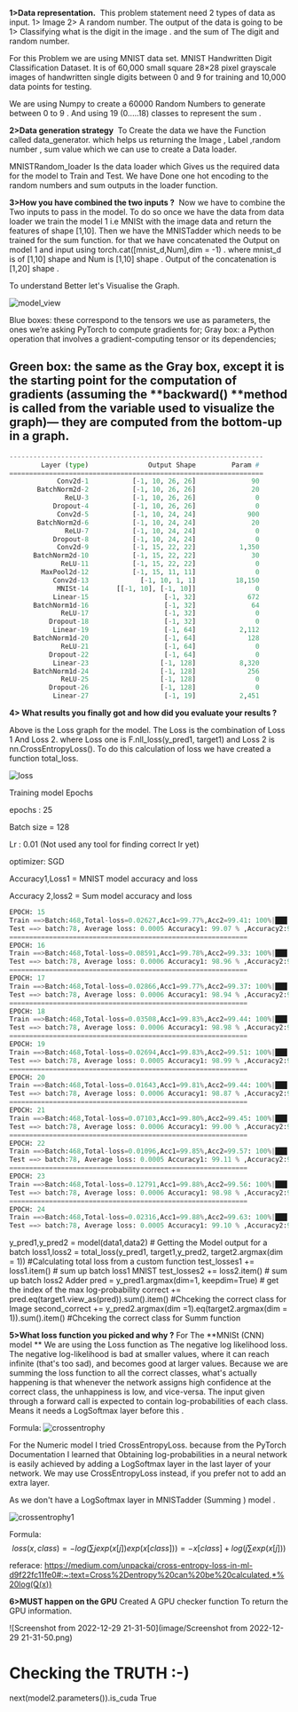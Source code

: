 **1>Data representation.**
​ This problem statement need 2 types of data as input. 1> Image 2> A random number. The output of the data is going to be 1> Classifying what is the digit in the image . and the sum of The digit and random number.

For this Problem we are using MNIST data set. MNIST Handwritten Digit Classification Dataset. It is of 60,000 small square 28×28 pixel grayscale images of handwritten single digits between 0 and 9 for training and 10,000 data points for testing.

We are using Numpy to create a 60000 Random Numbers to generate between 0 to 9 . And using 19 (0.....18) classes to represent the sum .

**2>Data generation strategy**
​ To Create the data we have the Function called data_generator. which helps us returning the Image , Label ,random number , sum value which we can use to create a Data loader.

MNISTRandom_loader Is the data loader which Gives us the required data for the model to Train and Test. We have Done one hot encoding to the random numbers and sum outputs in the loader function.

**3>How you have combined the two inputs ?**
​ Now we have to combine the Two inputs to pass in the model. To do so once we have the data from data loader we train the model 1 i.e MNISt with the image data and return the features of shape [1,10]. Then we have the MNISTadder which needs to be trained for the sum function. for that we have concatenated the Output on model 1 and input using torch.cat([mnist_d,Num],dim = -1) . where mnist_d is of [1,10] shape and Num is [1,10] shape . Output of the concatenation is [1,20] shape .

To understand Better let's Visualise the Graph.

![model_view](image/model_view.svg)


Blue boxes: these correspond to the tensors we use as parameters, the ones we’re asking PyTorch to compute gradients for;
Gray box: a Python operation that involves a gradient-computing tensor or its dependencies;

Green box: the same as the Gray box, except it is the starting point for the computation of gradients (assuming the **backward() **method is called from the variable used to visualize the graph)— they are computed from the bottom-up in a graph.
----------------------------------------------------------------
```python
----------------------------------------------------------------
        Layer (type)               Output Shape         Param #
================================================================
            Conv2d-1           [-1, 10, 26, 26]              90
       BatchNorm2d-2           [-1, 10, 26, 26]              20
              ReLU-3           [-1, 10, 26, 26]               0
           Dropout-4           [-1, 10, 26, 26]               0
            Conv2d-5           [-1, 10, 24, 24]             900
       BatchNorm2d-6           [-1, 10, 24, 24]              20
              ReLU-7           [-1, 10, 24, 24]               0
           Dropout-8           [-1, 10, 24, 24]               0
            Conv2d-9           [-1, 15, 22, 22]           1,350
      BatchNorm2d-10           [-1, 15, 22, 22]              30
             ReLU-11           [-1, 15, 22, 22]               0
        MaxPool2d-12           [-1, 15, 11, 11]               0
           Conv2d-13             [-1, 10, 1, 1]          18,150
            MNISt-14       [[-1, 10], [-1, 10]]               0
           Linear-15                   [-1, 32]             672
      BatchNorm1d-16                   [-1, 32]              64
             ReLU-17                   [-1, 32]               0
          Dropout-18                   [-1, 32]               0
           Linear-19                   [-1, 64]           2,112
      BatchNorm1d-20                   [-1, 64]             128
             ReLU-21                   [-1, 64]               0
          Dropout-22                   [-1, 64]               0
           Linear-23                  [-1, 128]           8,320
      BatchNorm1d-24                  [-1, 128]             256
             ReLU-25                  [-1, 128]               0
          Dropout-26                  [-1, 128]               0
           Linear-27                   [-1, 19]           2,451
```

**4> What results you finally got and how did you evaluate your results ?**


Above is the Loss graph for the model. The Loss is the combination of Loss 1 And Loss 2. where Loss one is F.nll_loss(y_pred1, target1) and Loss 2 is nn.CrossEntropyLoss(). To do this calculation of loss we have created a function total_loss.

![loss](image/loss.png)



Training model Epochs

epochs : 25

Batch size = 128

Lr : 0.01 (Not used any tool for finding correct lr yet)

optimizer: SGD

Accuracy1,Loss1 = MNIST model accuracy and loss

Accuracy 2,loss2 = Sum model accuracy and loss

```python
EPOCH: 15
Train ==>Batch:468,Total-loss=0.02627,Acc1=99.77%,Acc2=99.41: 100%|███| 469/469 [00:02<00:00, 173.01it/s]
Test ==> batch:78, Average loss: 0.0005 Accuracy1: 99.07 % ,Accuracy2:98.96%: 100%|█| 79/79 [00:00<00:00,
============================================================
EPOCH: 16
Train ==>Batch:468,Total-loss=0.08591,Acc1=99.78%,Acc2=99.33: 100%|███| 469/469 [00:02<00:00, 169.94it/s]
Test ==> batch:78, Average loss: 0.0006 Accuracy1: 98.96 % ,Accuracy2:98.90%: 100%|█| 79/79 [00:00<00:00,
============================================================
EPOCH: 17
Train ==>Batch:468,Total-loss=0.02866,Acc1=99.77%,Acc2=99.37: 100%|███| 469/469 [00:02<00:00, 170.68it/s]
Test ==> batch:78, Average loss: 0.0006 Accuracy1: 98.94 % ,Accuracy2:98.93%: 100%|█| 79/79 [00:00<00:00,
============================================================
EPOCH: 18
Train ==>Batch:468,Total-loss=0.03508,Acc1=99.83%,Acc2=99.44: 100%|███| 469/469 [00:02<00:00, 170.79it/s]
Test ==> batch:78, Average loss: 0.0006 Accuracy1: 98.98 % ,Accuracy2:98.86%: 100%|█| 79/79 [00:00<00:00,
============================================================
EPOCH: 19
Train ==>Batch:468,Total-loss=0.02694,Acc1=99.83%,Acc2=99.51: 100%|███| 469/469 [00:02<00:00, 169.81it/s]
Test ==> batch:78, Average loss: 0.0005 Accuracy1: 98.99 % ,Accuracy2:98.97%: 100%|█| 79/79 [00:00<00:00,
============================================================
EPOCH: 20
Train ==>Batch:468,Total-loss=0.01643,Acc1=99.81%,Acc2=99.44: 100%|███| 469/469 [00:02<00:00, 170.10it/s]
Test ==> batch:78, Average loss: 0.0006 Accuracy1: 98.87 % ,Accuracy2:98.67%: 100%|█| 79/79 [00:00<00:00,
============================================================
EPOCH: 21
Train ==>Batch:468,Total-loss=0.07103,Acc1=99.80%,Acc2=99.45: 100%|███| 469/469 [00:02<00:00, 172.06it/s]
Test ==> batch:78, Average loss: 0.0006 Accuracy1: 99.00 % ,Accuracy2:98.85%: 100%|█| 79/79 [00:00<00:00,
============================================================
EPOCH: 22
Train ==>Batch:468,Total-loss=0.01096,Acc1=99.85%,Acc2=99.57: 100%|███| 469/469 [00:02<00:00, 171.73it/s]
Test ==> batch:78, Average loss: 0.0005 Accuracy1: 99.11 % ,Accuracy2:99.04%: 100%|█| 79/79 [00:00<00:00,
============================================================
EPOCH: 23
Train ==>Batch:468,Total-loss=0.12791,Acc1=99.88%,Acc2=99.56: 100%|███| 469/469 [00:02<00:00, 170.45it/s]
Test ==> batch:78, Average loss: 0.0006 Accuracy1: 98.98 % ,Accuracy2:98.84%: 100%|█| 79/79 [00:00<00:00,
============================================================
EPOCH: 24
Train ==>Batch:468,Total-loss=0.02316,Acc1=99.88%,Acc2=99.63: 100%|███| 469/469 [00:02<00:00, 171.84it/s]
Test ==> batch:78, Average loss: 0.0005 Accuracy1: 99.10 % ,Accuracy2:98.97%: 100%|█| 79/79 [00:00<00:00,
```

y_pred1,y_pred2 = model(data1,data2)  # Getting the Model output for a batch 
loss1,loss2 = total_loss(y_pred1, target1,y_pred2, target2.argmax(dim = 1)) #Calculating total loss from a custom function 
test_losses1 += loss1.item() # sum up batch loss1 MNIST
test_losses2 += loss2.item() # sum up batch loss2 Adder
pred = y_pred1.argmax(dim=1, keepdim=True)  # get the index of the max log-probability
correct += pred.eq(target1.view_as(pred)).sum().item() #Chceking the correct class for Image 
second_correct += y_pred2.argmax(dim =1).eq(target2.argmax(dim = 1)).sum().item() #Chceking the correct class for Summ function 

**5>What loss function you picked and why ?**
For The **MNISt (CNN) model ** We are using the Loss function as The negative log likelihood loss.
The negative log-likelihood is bad at smaller values, where it can reach infinite (that's too sad), and becomes good at larger values. Because we are summing the loss function to all the correct classes, what's actually happening is that whenever the network assigns high confidence at the correct class, the unhappiness is low, and vice-versa. The input given through a forward call is expected to contain log-probabilities of each class. Means it needs a LogSoftmax layer before this .

Formula: ![crossentrophy](image/crossentrophy.webp)



For the Numeric model I tried CrossEntropyLoss.
because from the PyTorch Documentation I learned that Obtaining log-probabilities in a neural network is easily achieved by adding a LogSoftmax layer in the last layer of your network. We may use CrossEntropyLoss instead, if you prefer not to add an extra layer.

As we don't have a LogSoftmax layer in MNISTadder (Summing ) model .

![crossentrophy1](image/crossentrophy1.webp)

Formula: $$ loss(x,class)=−log( ∑ j​exp(x[j]) exp(x[class])​)=−x[class]+log( j ∑​exp(x[j])) $$

referace: https://medium.com/unpackai/cross-entropy-loss-in-ml-d9f22fc11fe0#:~:text=Cross%2Dentropy%20can%20be%20calculated,*%20log(Q(x))



**6>MUST happen on the GPU**
Created A GPU checker function To return the GPU information.

![Screenshot from 2022-12-29 21-31-50](image/Screenshot from 2022-12-29 21-31-50.png)







# Checking the TRUTH :-)
next(model2.parameters()).is_cuda
True
